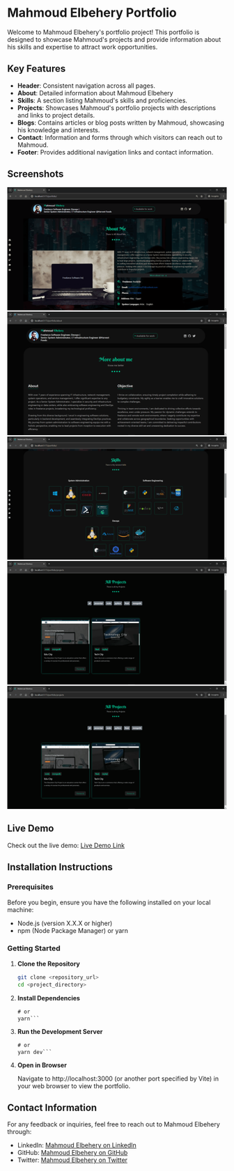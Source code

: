 # Mahmoud Elbehery Portfolio

Welcome to Mahmoud Elbehery's portfolio project! This portfolio is designed to showcase Mahmoud's projects and provide information about his skills and expertise to attract work opportunities.

## Key Features

- **Header**: Consistent navigation across all pages.
- **About**: Detailed information about Mahmoud Elbehery
- **Skills**: A section listing Mahmoud's skills and proficiencies.
- **Projects**: Showcases Mahmoud's portfolio projects with descriptions and links to project details.
- **Blogs**: Contains articles or blog posts written by Mahmoud, showcasing his knowledge and interests.
- **Contact**: Information and forms through which visitors can reach out to Mahmoud.
- **Footer**: Provides additional navigation links and contact information.

## Screenshots

![Home](src/assets/imgs/readme/home.png)
![About](src/assets/imgs/readme/about.png)
![Skills](src/assets/imgs/readme/skills.png)
![Projects](src/assets/imgs/readme/projects.png)
![Projects](src/assets/imgs/readme/projects.png)

## Live Demo

Check out the live demo: [Live Demo Link](https://mahmoudramy84.github.io/portfolio/)

## Installation Instructions

### Prerequisites

Before you begin, ensure you have the following installed on your local machine:

- Node.js (version X.X.X or higher)
- npm (Node Package Manager) or yarn

### Getting Started

1. **Clone the Repository**

   ```bash
   git clone <repository_url>
   cd <project_directory>
   ```

2. **Install Dependencies**

   ````npm install
   # or
   yarn```
   ````

3. **Run the Development Server**

   ````npm run dev
   # or
   yarn dev```
   ````

4. **Open in Browser**

   Navigate to http://localhost:3000 (or another port specified by Vite) in your web browser to view the portfolio.

## Contact Information

For any feedback or inquiries, feel free to reach out to Mahmoud Elbehery through:

- LinkedIn: [Mahmoud Elbehery on LinkedIn](https://www.linkedin.com/in/mahmoud-ramy-elbehery-752aab235)
- GitHub: [Mahmoud Elbehery on GitHub](https://github.com/mahmoudramy84)
- Twitter: [Mahmoud Elbehery on Twitter](https://twitter.com/mahmoudramy84)
